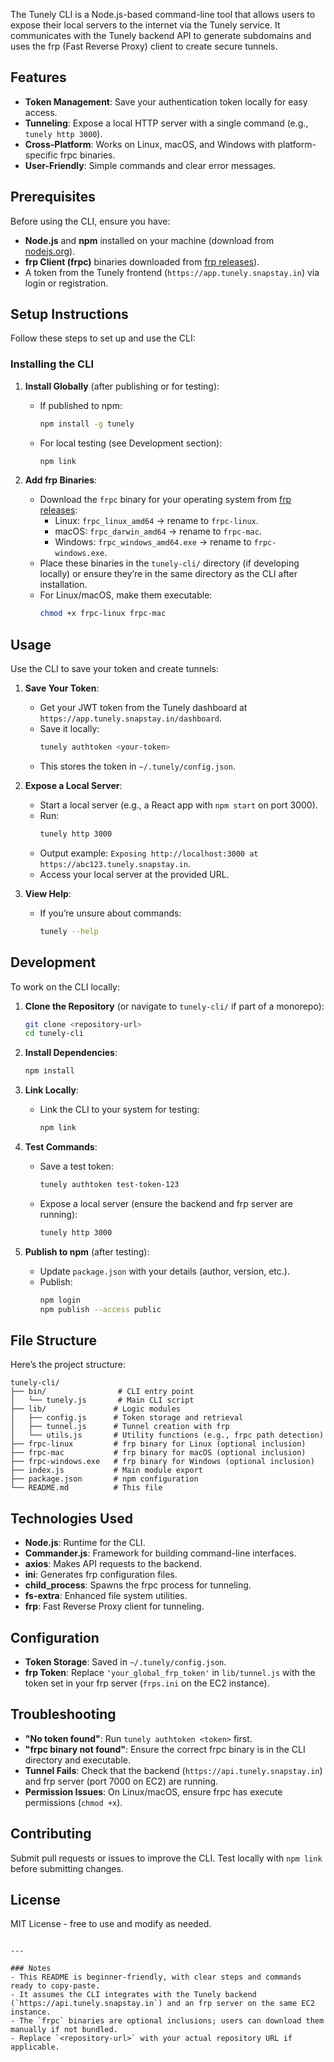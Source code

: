 
The Tunely CLI is a Node.js-based command-line tool that allows users to expose their local servers to the internet via the Tunely service. It communicates with the Tunely backend API to generate subdomains and uses the frp (Fast Reverse Proxy) client to create secure tunnels.

## Features
- **Token Management**: Save your authentication token locally for easy access.
- **Tunneling**: Expose a local HTTP server with a single command (e.g., `tunely http 3000`).
- **Cross-Platform**: Works on Linux, macOS, and Windows with platform-specific frpc binaries.
- **User-Friendly**: Simple commands and clear error messages.

## Prerequisites
Before using the CLI, ensure you have:
- **Node.js** and **npm** installed on your machine (download from [nodejs.org](https://nodejs.org/)).
- **frp Client (frpc)** binaries downloaded from [frp releases](https://github.com/fatedier/frp/releases)).
- A token from the Tunely frontend (`https://app.tunely.snapstay.in`) via login or registration.

## Setup Instructions
Follow these steps to set up and use the CLI:

### Installing the CLI
1. **Install Globally** (after publishing or for testing):
   - If published to npm:
     ```bash
     npm install -g tunely
     ```
   - For local testing (see Development section):
     ```bash
     npm link
     ```

2. **Add frp Binaries**:
   - Download the `frpc` binary for your operating system from [frp releases](https://github.com/fatedier/frp/releases):
     - Linux: `frpc_linux_amd64` → rename to `frpc-linux`.
     - macOS: `frpc_darwin_amd64` → rename to `frpc-mac`.
     - Windows: `frpc_windows_amd64.exe` → rename to `frpc-windows.exe`.
   - Place these binaries in the `tunely-cli/` directory (if developing locally) or ensure they’re in the same directory as the CLI after installation.
   - For Linux/macOS, make them executable:
     ```bash
     chmod +x frpc-linux frpc-mac
     ```

## Usage
Use the CLI to save your token and create tunnels:

1. **Save Your Token**:
   - Get your JWT token from the Tunely dashboard at `https://app.tunely.snapstay.in/dashboard`.
   - Save it locally:
     ```bash
     tunely authtoken <your-token>
     ```
   - This stores the token in `~/.tunely/config.json`.

2. **Expose a Local Server**:
   - Start a local server (e.g., a React app with `npm start` on port 3000).
   - Run:
     ```bash
     tunely http 3000
     ```
   - Output example: `Exposing http://localhost:3000 at https://abc123.tunely.snapstay.in`.
   - Access your local server at the provided URL.

3. **View Help**:
   - If you’re unsure about commands:
     ```bash
     tunely --help
     ```

## Development
To work on the CLI locally:

1. **Clone the Repository** (or navigate to `tunely-cli/` if part of a monorepo):
   ```bash
   git clone <repository-url>
   cd tunely-cli
   ```

2. **Install Dependencies**:
   ```bash
   npm install
   ```

3. **Link Locally**:
   - Link the CLI to your system for testing:
     ```bash
     npm link
     ```

4. **Test Commands**:
   - Save a test token:
     ```bash
     tunely authtoken test-token-123
     ```
   - Expose a local server (ensure the backend and frp server are running):
     ```bash
     tunely http 3000
     ```

5. **Publish to npm** (after testing):
   - Update `package.json` with your details (author, version, etc.).
   - Publish:
     ```bash
     npm login
     npm publish --access public
     ```

## File Structure
Here’s the project structure:
```
tunely-cli/
├── bin/                # CLI entry point
│   └── tunely.js       # Main CLI script
├── lib/               # Logic modules
│   ├── config.js      # Token storage and retrieval
│   ├── tunnel.js      # Tunnel creation with frp
│   └── utils.js       # Utility functions (e.g., frpc path detection)
├── frpc-linux         # frp binary for Linux (optional inclusion)
├── frpc-mac           # frp binary for macOS (optional inclusion)
├── frpc-windows.exe   # frp binary for Windows (optional inclusion)
├── index.js           # Main module export
├── package.json       # npm configuration
└── README.md          # This file
```

## Technologies Used
- **Node.js**: Runtime for the CLI.
- **Commander.js**: Framework for building command-line interfaces.
- **axios**: Makes API requests to the backend.
- **ini**: Generates frp configuration files.
- **child_process**: Spawns the frpc process for tunneling.
- **fs-extra**: Enhanced file system utilities.
- **frp**: Fast Reverse Proxy client for tunneling.

## Configuration
- **Token Storage**: Saved in `~/.tunely/config.json`.
- **frp Token**: Replace `'your_global_frp_token'` in `lib/tunnel.js` with the token set in your frp server (`frps.ini` on the EC2 instance).

## Troubleshooting
- **"No token found"**: Run `tunely authtoken <token>` first.
- **"frpc binary not found"**: Ensure the correct frpc binary is in the CLI directory and executable.
- **Tunnel Fails**: Check that the backend (`https://api.tunely.snapstay.in`) and frp server (port 7000 on EC2) are running.
- **Permission Issues**: On Linux/macOS, ensure frpc has execute permissions (`chmod +x`).

## Contributing
Submit pull requests or issues to improve the CLI. Test locally with `npm link` before submitting changes.

## License
MIT License - free to use and modify as needed.
```

---

### Notes
- This README is beginner-friendly, with clear steps and commands ready to copy-paste.
- It assumes the CLI integrates with the Tunely backend (`https://api.tunely.snapstay.in`) and an frp server on the same EC2 instance.
- The `frpc` binaries are optional inclusions; users can download them manually if not bundled.
- Replace `<repository-url>` with your actual repository URL if applicable.
